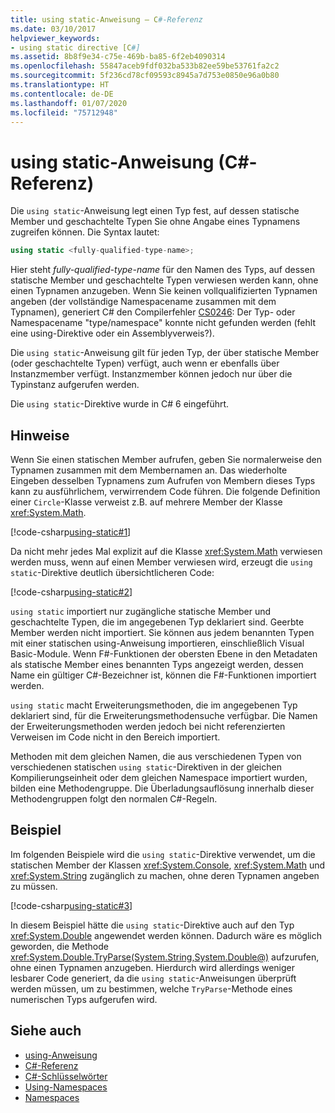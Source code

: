 ```yaml
---
title: using static-Anweisung – C#-Referenz
ms.date: 03/10/2017
helpviewer_keywords:
- using static directive [C#]
ms.assetid: 8b8f9e34-c75e-469b-ba85-6f2eb4090314
ms.openlocfilehash: 55847aceb9fdf032ba533b82ee59be53761fa2c2
ms.sourcegitcommit: 5f236cd78cf09593c8945a7d753e0850e96a0b80
ms.translationtype: HT
ms.contentlocale: de-DE
ms.lasthandoff: 01/07/2020
ms.locfileid: "75712948"
---
```

# <a name="using-static-directive-c-reference"></a>using static-Anweisung (C#-Referenz)

Die `using static`-Anweisung legt einen Typ fest, auf dessen statische Member und geschachtelte Typen Sie ohne Angabe eines Typnamens zugreifen können. Die Syntax lautet:

```csharp
using static <fully-qualified-type-name>;
```

Hier steht *fully-qualified-type-name* für den Namen des Typs, auf dessen statische Member und geschachtelte Typen verwiesen werden kann, ohne einen Typnamen anzugeben. Wenn Sie keinen vollqualifizierten Typnamen angeben (der vollständige Namespacename zusammen mit dem Typnamen), generiert C# den Compilerfehler [CS0246](../compiler-messages/cs0246.md): Der Typ- oder Namespacename "type/namespace" konnte nicht gefunden werden (fehlt eine using-Direktive oder ein Assemblyverweis?).

Die `using static`-Anweisung gilt für jeden Typ, der über statische Member (oder geschachtelte Typen) verfügt, auch wenn er ebenfalls über Instanzmember verfügt. Instanzmember können jedoch nur über die Typinstanz aufgerufen werden.

Die `using static`-Direktive wurde in C# 6 eingeführt.

## <a name="remarks"></a>Hinweise

Wenn Sie einen statischen Member aufrufen, geben Sie normalerweise den Typnamen zusammen mit dem Membernamen an. Das wiederholte Eingeben desselben Typnamens zum Aufrufen von Membern dieses Typs kann zu ausführlichem, verwirrendem Code führen. Die folgende Definition einer `Circle`-Klasse verweist z.B. auf mehrere Member der Klasse <xref:System.Math>.

[!code-csharp[using-static#1](~/samples/snippets/csharp/language-reference/keywords/using/using-static1.cs#1)]

Da nicht mehr jedes Mal explizit auf die Klasse <xref:System.Math> verwiesen werden muss, wenn auf einen Member verwiesen wird, erzeugt die `using static`-Direktive deutlich übersichtlicheren Code:

[!code-csharp[using-static#2](~/samples/snippets/csharp/language-reference/keywords/using/using-static2.cs#1)]

`using static` importiert nur zugängliche statische Member und geschachtelte Typen, die im angegebenen Typ deklariert sind.  Geerbte Member werden nicht importiert.  Sie können aus jedem benannten Typen mit einer statischen using-Anweisung importieren, einschließlich Visual Basic-Module.  Wenn F#-Funktionen der obersten Ebene in den Metadaten als statische Member eines benannten Typs angezeigt werden, dessen Name ein gültiger C#-Bezeichner ist, können die F#-Funktionen importiert werden.

 `using static` macht Erweiterungsmethoden, die im angegebenen Typ deklariert sind, für die Erweiterungsmethodensuche verfügbar.  Die Namen der Erweiterungsmethoden werden jedoch bei nicht referenzierten Verweisen im Code nicht in den Bereich importiert.

 Methoden mit dem gleichen Namen, die aus verschiedenen Typen von verschiedenen statischen `using static`-Direktiven in der gleichen Kompilierungseinheit oder dem gleichen Namespace importiert wurden, bilden eine Methodengruppe.  Die Überladungsauflösung innerhalb dieser Methodengruppen folgt den normalen C#-Regeln.

## <a name="example"></a>Beispiel

Im folgenden Beispiele wird die `using static`-Direktive verwendet, um die statischen Member der Klassen <xref:System.Console>, <xref:System.Math> und <xref:System.String> zugänglich zu machen, ohne deren Typnamen angeben zu müssen.

[!code-csharp[using-static#3](~/samples/snippets/csharp/language-reference/keywords/using/using-static3.cs)]

In diesem Beispiel hätte die `using static`-Direktive auch auf den Typ <xref:System.Double> angewendet werden können. Dadurch wäre es möglich geworden, die Methode <xref:System.Double.TryParse(System.String,System.Double@)> aufzurufen, ohne einen Typnamen anzugeben. Hierdurch wird allerdings weniger lesbarer Code generiert, da die `using static`-Anweisungen überprüft werden müssen, um zu bestimmen, welche `TryParse`-Methode eines numerischen Typs aufgerufen wird.

## <a name="see-also"></a>Siehe auch

- [using-Anweisung](using-directive.md)
- [C#-Referenz](../index.md)
- [C#-Schlüsselwörter](index.md)
- [Using-Namespaces](../../programming-guide/namespaces/using-namespaces.md)
- [Namespaces](../../programming-guide/namespaces/index.md)
